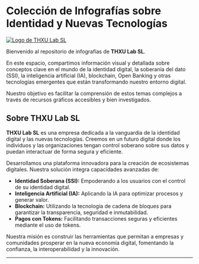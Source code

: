 # Colección de Infografías sobre Identidad y Nuevas Tecnologías

[![Logo de THXU Lab SL](https://thxulab.io/img/logo.png)](https://thxulab.io)

Bienvenido al repositorio de infografías de **THXU Lab SL**.

En este espacio, compartimos información visual y detallada sobre conceptos clave en el mundo de la identidad digital, la soberanía del dato (SSI), la inteligencia artificial (IA), blockchain, Open Banking y otras tecnologías emergentes que están transformando nuestro entorno digital.

Nuestro objetivo es facilitar la comprensión de estos temas complejos a través de recursos gráficos accesibles y bien investigados.

## Sobre THXU Lab SL

**THXU Lab SL** es una empresa dedicada a la vanguardia de la identidad digital y las nuevas tecnologías. Creemos en un futuro digital donde los individuos y las organizaciones tengan control soberano sobre sus datos y puedan interactuar de forma segura y eficiente.

Desarrollamos una plataforma innovadora para la creación de ecosistemas digitales. Nuestra solución integra capacidades avanzadas de:

  * **Identidad Soberana (SSI):** Empoderando a los usuarios con el control de su identidad digital.
  * **Inteligencia Artificial (IA):** Aplicando la IA para optimizar procesos y generar valor.
  * **Blockchain:** Utilizando la tecnología de cadena de bloques para garantizar la transparencia, seguridad e inmutabilidad.
  * **Pagos con Tokens:** Facilitando transacciones seguras y eficientes mediante el uso de tokens.

Nuestra misión es construir las herramientas que permitan a empresas y comunidades prosperar en la nueva economía digital, fomentando la confianza, la interoperabilidad y la innovación.

-----

